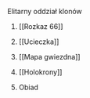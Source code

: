 Elitarny oddział klonów


1. [[Rozkaz 66]]
2. [[Ucieczka]]
3. [[Mapa gwiezdna]]
4. [[Holokrony]]


5. Obiad
